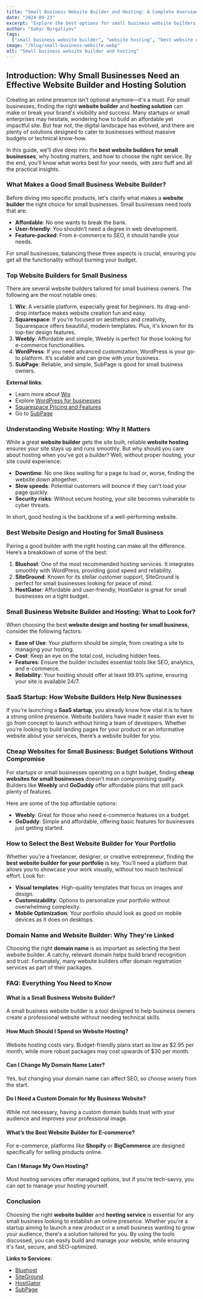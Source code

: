 ```yaml
---
title: "Small Business Website Builder and Hosting: A Complete Overview"
date: "2024-09-23"
excerpt: "Explore the best options for small business website builders and hosting to create a professional online presence with minimal effort."
author: "Sabyr Nurgaliyev"
tags:
  ["small business website builder", "website hosting", "best website design and hosting for small business"]
image: "/blog/small-business-website.webp"
alt: "Small business website builder and hosting"
---
```


## Introduction: Why Small Businesses Need an Effective Website Builder and Hosting Solution

Creating an online presence isn't optional anymore—it's a must. For small businesses, finding the right **website builder** and **hosting solution** can make or break your brand's visibility and success. Many startups or small enterprises may hesitate, wondering how to build an affordable yet impactful site. But fear not, the digital landscape has evolved, and there are plenty of solutions designed to cater to businesses without massive budgets or technical know-how.

In this guide, we'll dive deep into the **best website builders for small businesses**, why hosting matters, and how to choose the right service. By the end, you’ll know what works best for your needs, with zero fluff and all the practical insights.

### What Makes a Good Small Business Website Builder?

Before diving into specific products, let's clarify what makes a **website builder** the right choice for small businesses. Small businesses need tools that are:

- **Affordable**: No one wants to break the bank.
- **User-friendly**: You shouldn’t need a degree in web development.
- **Feature-packed**: From e-commerce to SEO, it should handle your needs.

For small businesses, balancing these three aspects is crucial, ensuring you get all the functionality without burning your budget.

### Top Website Builders for Small Business

There are several website builders tailored for small business owners. The following are the most notable ones:

1. **Wix**: A versatile platform, especially great for beginners. Its drag-and-drop interface makes website creation fun and easy.
2. **Squarespace**: If you're focused on aesthetics and creativity, Squarespace offers beautiful, modern templates. Plus, it's known for its top-tier design features.
3. **Weebly**: Affordable and simple, Weebly is perfect for those looking for e-commerce functionalities.
4. **WordPress**: If you need advanced customization, WordPress is your go-to platform. It’s scalable and can grow with your business.
5. **SubPage**: Reliable, and simple, SubPage is good for small business owners. 

**External links**:
- Learn more about [Wix](https://www.wix.com/)
- Explore [WordPress for businesses](https://wordpress.com/)
- [Squarespace Pricing and Features](https://www.squarespace.com/)
- Go to [SubPage](http://subpage.io/)

### Understanding Website Hosting: Why It Matters

While a great **website builder** gets the site built, reliable **website hosting** ensures your site stays up and runs smoothly. But why should you care about hosting when you’ve got a builder? Well, without proper hosting, your site could experience:

- **Downtime**: No one likes waiting for a page to load or, worse, finding the website down altogether.
- **Slow speeds**: Potential customers will bounce if they can't load your page quickly.
- **Security risks**: Without secure hosting, your site becomes vulnerable to cyber threats.

In short, good hosting is the backbone of a well-performing website.

### Best Website Design and Hosting for Small Business

Pairing a good builder with the right hosting can make all the difference. Here’s a breakdown of some of the best:

1. **Bluehost**: One of the most recommended hosting services. It integrates smoothly with WordPress, providing good speed and reliability.
2. **SiteGround**: Known for its stellar customer support, SiteGround is perfect for small businesses looking for peace of mind.
3. **HostGator**: Affordable and user-friendly, HostGator is great for small businesses on a tight budget.

### Small Business Website Builder and Hosting: What to Look for?

When choosing the best **website design and hosting for small business**, consider the following factors:

- **Ease of Use**: Your platform should be simple, from creating a site to managing your hosting.
- **Cost**: Keep an eye on the total cost, including hidden fees.
- **Features**: Ensure the builder includes essential tools like SEO, analytics, and e-commerce.
- **Reliability**: Your hosting should offer at least 99.9% uptime, ensuring your site is available 24/7.

### SaaS Startup: How Website Builders Help New Businesses

If you're launching a **SaaS startup**, you already know how vital it is to have a strong online presence. Website builders have made it easier than ever to go from concept to launch without hiring a team of developers. Whether you're looking to build landing pages for your product or an informative website about your services, there’s a website builder for you.

### Cheap Websites for Small Business: Budget Solutions Without Compromise

For startups or small businesses operating on a tight budget, finding **cheap websites for small businesses** doesn't mean compromising quality. Builders like **Weebly** and **GoDaddy** offer affordable plans that still pack plenty of features.

Here are some of the top affordable options:
- **Weebly**: Great for those who need e-commerce features on a budget.
- **GoDaddy**: Simple and affordable, offering basic features for businesses just getting started.

### How to Select the Best Website Builder for Your Portfolio

Whether you're a freelancer, designer, or creative entrepreneur, finding the **best website builder for your portfolio** is key. You’ll need a platform that allows you to showcase your work visually, without too much technical effort. Look for:

- **Visual templates**: High-quality templates that focus on images and design.
- **Customizability**: Options to personalize your portfolio without overwhelming complexity.
- **Mobile Optimization**: Your portfolio should look as good on mobile devices as it does on desktops.

### Domain Name and Website Builder: Why They're Linked

Choosing the right **domain name** is as important as selecting the best website builder. A catchy, relevant domain helps build brand recognition and trust. Fortunately, many website builders offer domain registration services as part of their packages.

### FAQ: Everything You Need to Know

#### What is a Small Business Website Builder?

A small business website builder is a tool designed to help business owners create a professional website without needing technical skills.

#### How Much Should I Spend on Website Hosting?

Website hosting costs vary. Budget-friendly plans start as low as $2.95 per month, while more robust packages may cost upwards of $30 per month.

#### Can I Change My Domain Name Later?

Yes, but changing your domain name can affect SEO, so choose wisely from the start.

#### Do I Need a Custom Domain for My Business Website?

While not necessary, having a custom domain builds trust with your audience and improves your professional image.

#### What’s the Best Website Builder for E-commerce?

For e-commerce, platforms like **Shopify** or **BigCommerce** are designed specifically for selling products online.

#### Can I Manage My Own Hosting?

Most hosting services offer managed options, but if you're tech-savvy, you can opt to manage your hosting yourself.

### Conclusion

Choosing the right **website builder** and **hosting service** is essential for any small business looking to establish an online presence. Whether you're a startup aiming to launch a new product or a small business wanting to grow your audience, there's a solution tailored for you. By using the tools discussed, you can easily build and manage your website, while ensuring it's fast, secure, and SEO-optimized.

**Links to Services**:
- [Bluehost](https://www.bluehost.com)
- [SiteGround](https://www.siteground.com)
- [HostGator](https://www.hostgator.com)
- [SubPage](http://subpage.io/)